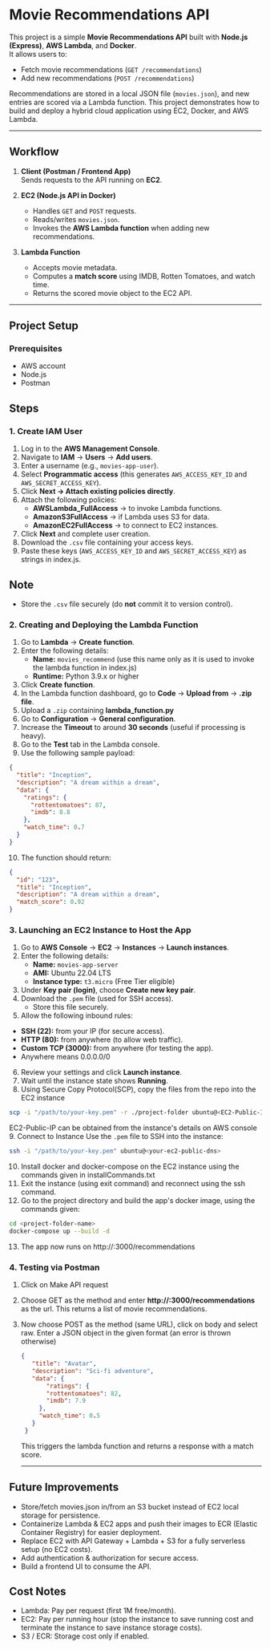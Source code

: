 # Movie Recommendations API

This project is a simple **Movie Recommendations API** built with **Node.js (Express)**, **AWS Lambda**, and **Docker**.  
It allows users to:
- Fetch movie recommendations (`GET /recommendations`)
- Add new recommendations (`POST /recommendations`)

Recommendations are stored in a local JSON file (`movies.json`), and new entries are scored via a Lambda function.
This project demonstrates how to build and deploy a hybrid cloud application using EC2, Docker, and AWS Lambda.

---

## Workflow

1. **Client (Postman / Frontend App)**  
   Sends requests to the API running on **EC2**.

2. **EC2 (Node.js API in Docker)**  
   - Handles `GET` and `POST` requests.  
   - Reads/writes `movies.json`.  
   - Invokes the **AWS Lambda function** when adding new recommendations.  

3. **Lambda Function**  
   - Accepts movie metadata.  
   - Computes a **match score** using IMDB, Rotten Tomatoes, and watch time.  
   - Returns the scored movie object to the EC2 API.  

---

## Project Setup

### Prerequisites
- AWS account   
- Node.js
- Postman

## Steps
### 1. Create IAM User
1. Log in to the **AWS Management Console**.
2. Navigate to **IAM** → **Users** → **Add users**.
3. Enter a username (e.g., `movies-app-user`).
4. Select **Programmatic access** (this generates `AWS_ACCESS_KEY_ID` and `AWS_SECRET_ACCESS_KEY`).
5. Click **Next → Attach existing policies directly**.
6. Attach the following policies:
   - **AWSLambda_FullAccess** → to invoke Lambda functions.  
   - **AmazonS3FullAccess** → if Lambda uses S3 for data.  
   - **AmazonEC2FullAccess** → to connect to EC2 instances.  
7. Click **Next** and complete user creation.
8. Download the `.csv` file containing your access keys.
9. Paste these keys (`AWS_ACCESS_KEY_ID` and `AWS_SECRET_ACCESS_KEY`) as strings in index.js.

## Note
- Store the `.csv` file securely (do **not** commit it to version control).

### 2. Creating and Deploying the Lambda Function
1. Go to **Lambda** → **Create function**.
2. Enter the following details:
   - **Name:** `movies_recommend` (use this name only as it is used to invoke the lambda function in index.js)
   - **Runtime:** Python 3.9.x or higher
3. Click **Create function**.
4. In the Lambda function dashboard, go to **Code** → **Upload from** → **.zip file**.
5. Upload a `.zip` containing **lambda_function.py**
6. Go to **Configuration** → **General configuration**.
7. Increase the **Timeout** to around **30 seconds** (useful if processing is heavy).
8. Go to the **Test** tab in the Lambda console.
9. Use the following sample payload:

```json
{
  "title": "Inception",
  "description": "A dream within a dream",
  "data": {
    "ratings": {
      "rottentomatoes": 87,
      "imdb": 8.8
    },
    "watch_time": 0.7
  }
}
```
10. The function should return:

```json
{
  "id": "123",
  "title": "Inception",
  "description": "A dream within a dream",
  "match_score": 0.92
}
```

### 3. Launching an EC2 Instance to Host the App
1. Go to **AWS Console** → **EC2** → **Instances** → **Launch instances**.
2. Enter the following details:
   - **Name:** `movies-app-server`
   - **AMI:** Ubuntu 22.04 LTS
   - **Instance type:** `t3.micro` (Free Tier eligible)
3. Under **Key pair (login)**, choose **Create new key pair**.
4. Download the `.pem` file (used for SSH access).
   - Store this file securely.
5. Allow the following inbound rules:
- **SSH (22):** from your IP (for secure access).
- **HTTP (80):** from anywhere (to allow web traffic).
- **Custom TCP (3000):** from anywhere (for testing the app).
- Anywhere means 0.0.0.0/0
6. Review your settings and click **Launch instance**.
7. Wait until the instance state shows **Running**.
8. Using Secure Copy Protocol(SCP), copy the files from the repo into the EC2 instance
  ``` bash
  scp -i "/path/to/your-key.pem" -r ./project-folder ubuntu@<EC2-Public-IP>:/home/ubuntu/
  ```
  EC2-Public-IP can be obtained from the instance's details on AWS console
9. Connect to Instance
Use the `.pem` file to SSH into the instance:
```bash
ssh -i "/path/to/your-key.pem" ubuntu@<your-ec2-public-dns>
```
10. Install docker and docker-compose on the EC2 instance using the commands given in installCommands.txt
11. Exit the instance (using exit command) and reconnect using the ssh command.
12. Go to the project directory and build the app's docker image, using the commands given:
```bash
cd <project-folder-name>
docker-compose up --build -d
```
13. The app now runs on http://<EC2-Public-IP>:3000/recommendations

### 4. Testing via Postman
1. Click on Make API request
2. Choose GET as the method and enter **http://<EC2-Public-IP>:3000/recommendations** as the url.
   This returns a list of movie recommendations.
3. Now choose POST as the method (same URL), click on body and select raw.
   Enter a JSON object in the given format (an error is thrown otherwise)
   ```json
   {
      "title": "Avatar",
      "description": "Sci-fi adventure",
      "data": {
          "ratings": {
          "rottentomatoes": 82,
          "imdb": 7.9
        },
        "watch_time": 0.5
      }
    }
   ```
   This triggers the lambda function and returns a response with a match score.

   ---

## Future Improvements
  - Store/fetch movies.json in/from an S3 bucket instead of EC2 local storage for persistence.
  - Containerize Lambda & EC2 apps and push their images to ECR (Elastic Container Registry) for easier deployment.
  - Replace EC2 with API Gateway + Lambda + S3 for a fully serverless setup (no EC2 costs).
  - Add authentication & authorization for secure access.
  - Build a frontend UI to consume the API.

## Cost Notes
  - Lambda: Pay per request (first 1M free/month).
  - EC2: Pay per running hour (stop the instance to save running cost and terminate the instance to save instance storage costs).
  - S3 / ECR: Storage cost only if enabled.






